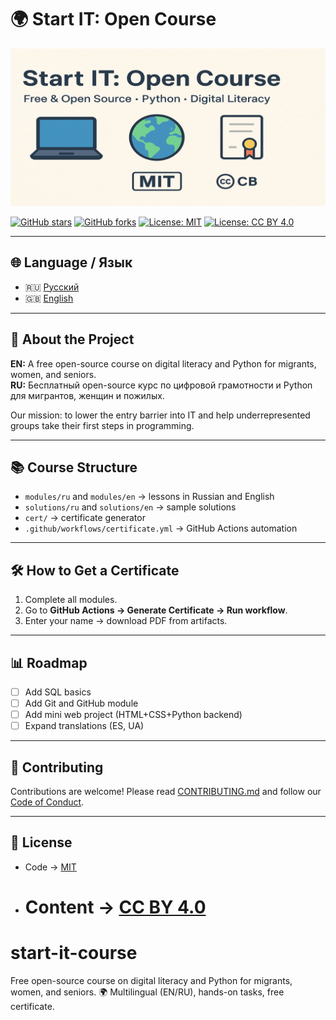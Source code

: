 # 🌍 Start IT: Open Course

![Start IT Banner](./social-preview.png)

[![GitHub stars](https://img.shields.io/github/stars/Setevoy13/start-it-course?style=social)](https://github.com/Setevoy13/start-it-course/stargazers)
[![GitHub forks](https://img.shields.io/github/forks/Setevoy13/start-it-course?style=social)](https://github.com/Setevoy13/start-it-course/network/members)
[![License: MIT](https://img.shields.io/badge/License-MIT-green.svg)](./LICENSE)
[![License: CC BY 4.0](https://img.shields.io/badge/License-CC--BY--4.0-blue.svg)](./LICENSE-CC-BY-4.0)

---

## 🌐 Language / Язык

- 🇷🇺 [Русский](./modules/ru/0-welcome.md)
- 🇬🇧 [English](./modules/en/0-welcome.md)

---

## 📖 About the Project

**EN:** A free open-source course on digital literacy and Python for migrants, women, and seniors.  
**RU:** Бесплатный open-source курс по цифровой грамотности и Python для мигрантов, женщин и пожилых.

Our mission: to lower the entry barrier into IT and help underrepresented groups take their first steps in programming.

---

## 📚 Course Structure

- `modules/ru` and `modules/en` → lessons in Russian and English
- `solutions/ru` and `solutions/en` → sample solutions
- `cert/` → certificate generator
- `.github/workflows/certificate.yml` → GitHub Actions automation

---

## 🛠 How to Get a Certificate

1. Complete all modules.
2. Go to **GitHub Actions → Generate Certificate → Run workflow**.
3. Enter your name → download PDF from artifacts.

---

## 📊 Roadmap

- [ ] Add SQL basics
- [ ] Add Git and GitHub module
- [ ] Add mini web project (HTML+CSS+Python backend)
- [ ] Expand translations (ES, UA)

---

## 🤝 Contributing

Contributions are welcome! Please read [CONTRIBUTING.md](./CONTRIBUTING.md) and follow our [Code of Conduct](./CODE_OF_CONDUCT.md).

---

## 📜 License

- Code → [MIT](./LICENSE)
- # Content → [CC BY 4.0](./LICENSE-CC-BY-4.0)

# start-it-course

Free open-source course on digital literacy and Python for migrants, women, and seniors. 🌍 Multilingual (EN/RU), hands-on tasks, free certificate.
